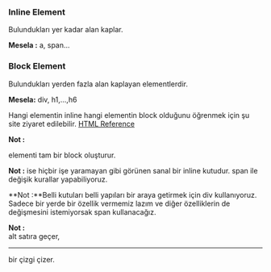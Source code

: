 ### Inline Element

Bulundukları yer kadar alan kaplar.

**Mesela :** a, span...

### Block Element

Bulundukları yerden fazla alan kaplayan elementlerdir.

**Mesela:** div, h1,...,h6

Hangi elementin inline hangi elementin block olduğunu öğrenmek için şu site ziyaret edilebilir.
[HTML Reference](https://htmlreference.io/)

**Not :** <div> elementi tam bir block oluşturur.

**Not :** <span> ise hiçbir işe yaramayan gibi görünen sanal bir inline kutudur. span ile değişik kurallar yapabiliyoruz.

**Not :**Belli kutuları belli yapıları bir araya getirmek için div kullanıyoruz. Sadece bir yerde bir özellik vermemiz lazım ve diğer özelliklerin de değişmesini istemiyorsak span kullanacağız.

**Not :** <br> alt satıra geçer, <hr> bir çizgi çizer.
